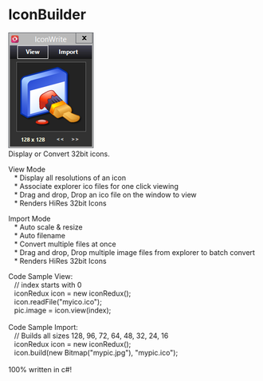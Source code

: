 # IconBuilder
![alt text](https://raw.githubusercontent.com/hazlema/IconBuilder/master/IconWrite.png "Screenshot")<br>
Display or Convert 32bit  icons.<br>

View Mode<br>
&nbsp;&nbsp;&nbsp;* Display all resolutions of an icon<br>
&nbsp;&nbsp;&nbsp;* Associate explorer ico files for one click viewing<br>
&nbsp;&nbsp;&nbsp;* Drag and drop, Drop an ico file on the window to view<br>
&nbsp;&nbsp;&nbsp;* Renders HiRes 32bit Icons<br>
  
Import Mode<br>
&nbsp;&nbsp;&nbsp;* Auto scale & resize<br>
&nbsp;&nbsp;&nbsp;* Auto filename<br>
&nbsp;&nbsp;&nbsp;* Convert multiple files at once<br>
&nbsp;&nbsp;&nbsp;* Drag and drop, Drop multiple image files from explorer to batch convert<br>
&nbsp;&nbsp;&nbsp;* Renders HiRes 32bit Icons<br>

Code Sample View:<br>
&nbsp;&nbsp;&nbsp;// index starts with 0<br>
&nbsp;&nbsp;&nbsp;iconRedux icon = new iconRedux();<br>
&nbsp;&nbsp;&nbsp;icon.readFile("myico.ico");<br>
&nbsp;&nbsp;&nbsp;pic.image = icon.view(index); <br>
<br>
Code Sample Import:<br>
&nbsp;&nbsp;&nbsp;// Builds all sizes 128, 96, 72, 64, 48, 32, 24, 16<br>
&nbsp;&nbsp;&nbsp;iconRedux icon = new iconRedux();<br>
&nbsp;&nbsp;&nbsp;icon.build(new Bitmap("mypic.jpg"), "mypic.ico"); <br>
<br>
100% written in c#!
